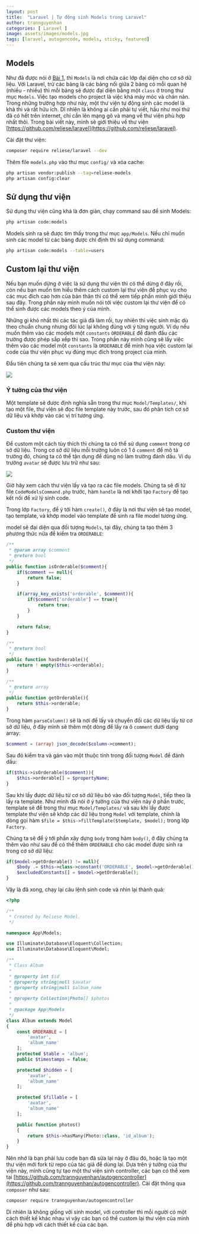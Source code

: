 ```yaml
---
layout: post
title:  "Laravel | Tự động sinh Models trong Laravel"
author: trannguyenhan
categories: [ Laravel ]
image: assets/images/models.jpg
tags: [laravel, autogencode, models, sticky, featured]
---
```


## Models

Như đã được nói ở [Bài 1](https://hacerweb.github.io/structure-folder-laravel/), thì `Models` là nơi chứa các lớp đại diện cho cơ sở dữ liệu. Với Laravel, trừ các bảng là các bảng nối giữa 2 bảng có mỗi quan hệ (nhiều - nhiều) thì mỗi bảng sẽ được đại diện bằng một `class` ở trong thư mục `Models`. Việc tạo models cho project là việc khá máy móc và chán nản. Trong những trường hợp như này, một thư viện tự động sinh các model là khả thi và rất hữu ích. Dĩ nhiên là không ai cần phải tự viết, hầu như mọi thứ đã có hết trên internet, chỉ cần lên mạng gõ và mang về thư viện phù hợp nhất thôi. Trong bài viết này, mình sẽ giới thiệu về thư viện [https://github.com/reliese/laravel](https://github.com/reliese/laravel).

Cài đặt thư viện:

```bash
composer require reliese/laravel --dev
```

Thêm file `models.php` vào thư mục `config/` và xóa cache: 

```bash
php artisan vendor:publish --tag=reliese-models
php artisan config:clear
```

## Sử dụng thư viện

Sử dụng thư viện cũng khá là đơn giản, chạy command sau để sinh Models:

```bash
php artisan code:models
```

Models sinh ra sẽ được tìm thấy trong thư mục `app/Models`. Nếu chỉ muốn sinh các model từ các bảng được chỉ định thì sử dụng command:

```bash
php artisan code:models --table=users
```

## Custom lại thư viện

Nếu bạn muốn dừng ở việc là sử dụng thư viện thì có thể dừng ở đây rồi, còn nếu bạn muốn tìm hiểu thêm cách custom lại thư viện để phục vụ cho các mục đích cao hơn của bản thân thì có thể xem tiếp phần mình giới thiệu sau đây. Trong phần này mình muốn nói tới việc custom lại thư viện để có thể sinh được các models theo ý của mình.

Những gì khó nhất thì các tác giả đã làm rồi, tuy nhiên thì việc sinh mặc dù theo chuẩn chung nhưng đôi lúc lại không đúng với ý từng người. Ví dụ nếu muốn thêm vào các models một `constants` `ORDERABLE` để đánh đấu các trường được phép sắp xếp thì sao. Trong phần này mình cũng sẽ lấy việc thêm vào các model một `constants` là `ORDERABLE` để minh họa việc custom lại code của thư viện phục vụ đúng mục đích trong project của mình.

Đầu tiên chúng ta sẽ xem qua cấu trúc thư mục của thư viện này:

![](https://hacerweb.github.io/assets/images/reliese.png)

### Ý tưởng của thư viện

Một template sẽ được định nghĩa sẵn trong thư mục `Model/Templates/`, khi tạo một file, thư viện sẽ đọc file template này trước, sau đó phân tích cơ sở dữ liệu và khớp vào các vị trí tương ứng.

### Custom thư viện

Để custom một cách tùy thích thì chúng ta có thể sử dụng `comment` trong cơ sở dữ liệu. Trong cơ sở dữ liệu mỗi trường luôn có 1 ô `comment` để mô tả trường đó, chúng ta có thể tận dụng để dùng nó làm trường đánh dấu. Ví dụ trường `avatar` sẽ được lưu trữ như sau:

![](https://hacerweb.github.io/assets/images/comment_orderable.png)

Giờ hãy xem cách thư viện lấy và tạo ra các file models. Chúng ta sẽ đi từ file `CodeModelsCommand.php` trước, hàm `handle` là nơi khởi tạo `Factory` để tạo kết nối để xử lý sinh code.

Trong lớp `Factory`, để ý tới hàm `create()`, ở đây là nơi thư viện sẽ tạo model, tạo template, và khớp model vào template để sinh ra file model tương ứng.

model sẽ đại diện qua đối tượng `Models`, tại đây, chúng ta tạo thêm 3 phương thức nữa để kiểm tra `ORDERABLE`:

```php
/**
 * @param array $comment
 * @return bool
 */
public function isOrderable($comment){
    if($comment == null){
        return false;
    }

    if(array_key_exists('orderable', $comment)){
        if($comment['orderable'] == true){
            return true;
        }
    }

    return false;
}

/**
 * @return bool
 */
public function hasOrderable(){
    return ! empty($this->orderable);
}

/**
 * @return array
 */
public function getOrderable(){
    return $this->orderable;
}
```

Trong hàm `parseColumn()` sẽ là nơi để lấy và chuyển đối các dữ liệu lấy từ cơ sở dữ liệu, ở đây mình sẽ thêm một dòng để lấy ra ô `comment` dưới dạng array:

```php
$comment = (array) json_decode($column->comment);
```

Sau đó kiểm tra và gán vào một thuộc tính trong đối tượng `Model` để đánh dấu:

```php
if($this->isOrderable($comment)){
    $this->orderable[] = $propertyName;
}
```

Sau khi lấy được dữ liệu từ cơ sở dữ liệu bỏ vào đối tượng `Model`, tiếp theo là lấy ra template. Như mình đã nói ở ý tưởng của thư viện này ở phần trước, template sẽ để trong thư mục `Model/Templates/` và sau khi lấy được template thư viện sẽ khớp các dữ liệu trong `Model` với template, chính là dòng gọi hàm `$file = $this->fillTemplate($template, $model);` trong lớp `Factory`.

Chúng ta sẽ để ý tới phần xây dựng `body` trong hàm `body()`, ở đây chúng ta thêm vào như sau để có thể thêm `ORDERABLE` cho các model được sinh ra trong cơ sở dữ liệu: 

```php
if($model->getOrderable() != null){
    $body .= $this->class->constant('ORDERABLE', $model->getOrderable());
    $excludedConstants[] = $model->getOrderable();
}
```

Vậy là đã xong, chạy lại câu lệnh sinh code và nhìn lại thành quả:

```php
<?php

/**
 * Created by Reliese Model.
 */

namespace App\Models;

use Illuminate\Database\Eloquent\Collection;
use Illuminate\Database\Eloquent\Model;

/**
 * Class Album
 * 
 * @property int $id
 * @property string|null $avatar
 * @property string|null $album_name
 * 
 * @property Collection|Photo[] $photos
 *
 * @package App\Models
 */
class Album extends Model
{
    const ORDERABLE = [
        'avatar',
        'album_name'
    ];
    protected $table = 'album';
    public $timestamps = false;

    protected $hidden = [
        'avatar',
        'album_name'
    ];

    protected $fillable = [
        'avatar',
        'album_name'
    ];

    public function photos()
    {
        return $this->hasMany(Photo::class, 'id_album');
    }
}

```

Nên nhớ là bạn phải lưu code bạn đã sửa lại này ở đâu đó, hoặc là tạo một thư viện mới fork từ repo của tác giả để dùng lại. Dựa trên ý tưởng của thư viện này, mình cũng tự tạo một thư viện sinh controller, các bạn có thể xem tại [https://github.com/trannguyenhan/autogencontroller](https://github.com/trannguyenhan/autogencontroller). Cài đặt thông qua `composer` như sau: 

```bash
composer require trannguyenhan/autogencontroller
```

Dĩ nhiên là không giống với sinh model, với controller thì mỗi người có một cách thiết kế khác nhau vì vậy các bạn có thể custom lại thư viện của mình để phù hợp với cách thiết kế của các bạn.